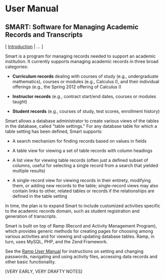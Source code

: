 <h1> User Manual </h1>
<h2> SMART: Software for Managing Academic Records and Transcripts </h2>

[ [Introduction](#intro) | ... ]

<div id="intro"></div>

Smart is a program for managing records needed to support an academic
institution.  It currently supports managing academic records in
three broad categories:

 * __Curriculum records__ dealing with courses of study (e.g.,
   undergraduate mathematics), courses or modules (e.g., Calculus
   I), and their individual offerings (e.g., the Spring 2012
   offering of Calculus I)

 * __Instructor records__ (e.g., contract start/end dates, courses or
   modules taught)

 * __Student records__ (e.g., courses of study, test scores, enrollment
   history)

Smart allows a database administrator to create various views of
the tables in the database, called "table settings." For any database
table for which a table setting has been defined, Smart supports:

 * A search mechanism for finding records based on values in fields

 * A table view for viewing a set of table records with column headings

 * A list view for viewing table records (often just a defined
   subset of columns, useful for selecting a single record from
   a search that yielded multiple results)

 * A single-record view for viewing records in their entirety,
   modifying them, or adding new records to the table; single-record
   views may also contain links to other, related tables or
   records if the relationships are defined in the table setting

In time, the plan is to expand Smart to include customized activities
specific to the academic records domain, such as student registration
and generation of transcripts.

Smart is built on top of Ramp (Record and Activity Management Program),
which provides generic methods for creating pages for choosing among
various activities and for viewing and updating database tables.  Ramp,
in turn, uses MySQL, PHP, and the Zend Framework.

See the [Ramp User Manual][ruserman] for instructions on setting and changing
passwords, navigating and using activity files, accessing data records and
other basic functionality.


[VERY EARLY, VERY DRAFTY NOTES]


[ruserman]: /document/index/document/rampDocs%252FRampUserManual.md
